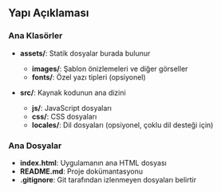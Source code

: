 ## Yapı Açıklaması

### Ana Klasörler

- **assets/**: Statik dosyalar burada bulunur
  - **images/**: Şablon önizlemeleri ve diğer görseller
  - **fonts/**: Özel yazı tipleri (opsiyonel)

- **src/**: Kaynak kodunun ana dizini
  - **js/**: JavaScript dosyaları
  - **css/**: CSS dosyaları
  - **locales/**: Dil dosyaları (opsiyonel, çoklu dil desteği için)

### Ana Dosyalar

- **index.html**: Uygulamanın ana HTML dosyası
- **README.md**: Proje dokümantasyonu
- **.gitignore**: Git tarafından izlenmeyen dosyaları belirtir